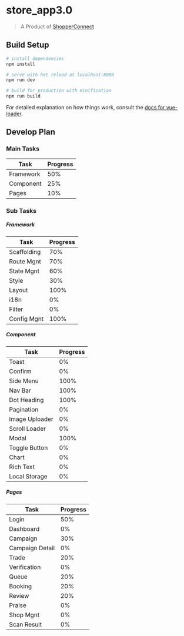 # store_app3.0

> A Product of [ShopperConnect](https://sc.smartac.co/)

## Build Setup

``` bash
# install dependencies
npm install

# serve with hot reload at localhost:8080
npm run dev

# build for production with minification
npm run build
```

For detailed explanation on how things work, consult the [docs for vue-loader](http://vuejs.github.io/vue-loader).

## Develop Plan

### Main Tasks

 |Task|Progress|
 |----|--------|
 |Framework| 50%|
 |Component| 25%|
 |Pages| 10%|


### Sub Tasks

##### Framework

|Task|Progress|
|----|--------|
|Scaffolding| 70%|
|Route Mgnt| 70%|
|State Mgnt| 60%|
|Style| 30%|
|Layout| 100%|
|i18n| 0%|
|Filter| 0%|
|Config Mgnt| 100%|

##### Component
|Task|Progress|
|----|--------|
|Toast| 0%|
|Confirm| 0%|
|Side Menu| 100%|
|Nav Bar| 100%|
|Dot Heading| 100%|
|Pagination| 0%|
|Image Uploader| 0%|
|Scroll Loader| 0%|
|Modal| 100%|
|Toggle Button| 0%|
|Chart| 0%|
|Rich Text| 0%|
|Local Storage| 0%|

##### Pages
|Task|Progress|
|----|--------|
|Login| 50%|
|Dashboard| 0%|
|Campaign| 30%|
|Campaign Detail| 0%|
|Trade| 20%|
|Verification| 0%|
|Queue| 20%|
|Booking| 20%|
|Review| 20%|
|Praise| 0%|
|Shop Mgnt| 0%|
|Scan Result| 0%|
